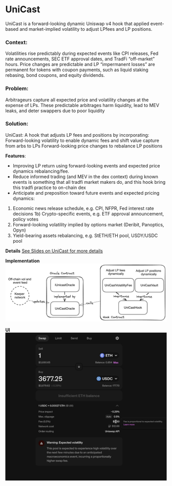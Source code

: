 # UniCast

UniCast is a forward-looking dynamic Uniswap v4 hook that applied event-based and market-implied volatility to adjust LPfees and LP positions.


### Context:
Volatilities rise predictably during expected events like CPI releases, Fed rate announcements, SEC ETF approval dates, and TradFi “off-market” hours.
Price changes are predictable and LP “impermanent losses” are permanent for tokens with coupon payments, such as liquid staking rebasing, bond coupons, and equity dividends.

### Problem:
Arbitrageurs capture all expected price and volatility changes at the expense of LPs.
These predictable arbitrages harm liquidity, lead to MEV leaks, and deter swappers due to poor liquidity

### Solution: 
UniCast: A hook that adjusts LP fees and positions by incorporating:
Forward-looking volatility to enable dynamic fees and shift value capture from arbs to LPs
Forward-looking price changes to rebalance LP positions


**Features**:
- Improving LP return using forward-looking events and expected price dynamics rebalancing/fee.
- Reduce informed trading (and MEV in the dex context) during known events is something that all tradfi market makers do, and this hook bring this tradfi practice to on-chain dex
- Anticipate and preposition toward future events and expected pricing dynamics:
1) Economic news release schedule, e.g. CPI, NFPR, Fed interest rate decisions 1b) Crypto-specific events, e.g. ETF approval announcement, policy votes
2) Forward-looking volatility implied by options market (Deribit, Panoptics, Opyn)
3) Yield-bearing assets rebalancing, e.g. StETH/ETH pool, USDY/USDC pool

**Details**
[See Slides on UniCast for more details](assets/Slides.pdf)


**Implementation**
![Implementation](assets/diagram.png)

**UI**
![UI](assets/UI.jpg)



